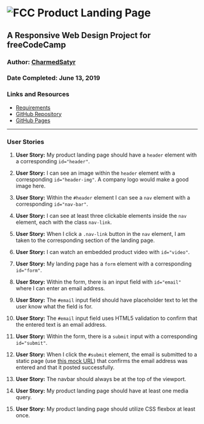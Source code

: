 # ![FCC](https://charmed.tech/fcc-32x32.png) Product Landing Page

## A Responsive Web Design Project for freeCodeCamp

### Author: [CharmedSatyr](https://github.com/CharmedSatyr)

### Date Completed: June 13, 2019

### Links and Resources

* [Requirements](https://learn.freecodecamp.org/responsive-web-design/responsive-web-design-projects/build-a-product-landing-page)
* [GitHub Repository](https://github.com/charmedsatyr-freecodecamp/product_landing_page)
* [GitHub Pages](https://charmedsatyr-freecodecamp.github.io/product_landing_page/)

---

### User Stories

1. **User Story:** My product landing page should have a `header` element with a corresponding `id="header"`.

1. **User Story:** I can see an image within the `header` element with a corresponding `id="header-img"`. A company logo would make a good image here.

1. **User Story:** Within the `#header` element I can see a `nav` element with a corresponding `id="nav-bar"`.

1. **User Story:** I can see at least three clickable elements inside the `nav` element, each with the class `nav-link`.

1. **User Story:** When I click a `.nav-link` button in the `nav` element, I am taken to the corresponding section of the landing page.

1. **User Story:** I can watch an embedded product video with `id="video"`.

1. **User Story:** My landing page has a `form` element with a corresponding `id="form"`.

1. **User Story:** Within the form, there is an input field with `id="email"` where I can enter an email address.

1. **User Story:** The `#email` input field should have placeholder text to let the user know what the field is for.

1. **User Story:** The `#email` input field uses HTML5 validation to confirm that the entered text is an email address.

1. **User Story:** Within the form, there is a `submit` input with a corresponding `id="submit"`.

1. **User Story:** When I click the `#submit` element, the email is submitted to a static page (use [this mock URL](https://www.freecodecamp.com/email-submit)) that confirms the email address was entered and that it posted successfully.

1. **User Story:** The navbar should always be at the top of the viewport.

1. **User Story:** My product landing page should have at least one media query.

1. **User Story:** My product landing page should utilize CSS flexbox at least once.
